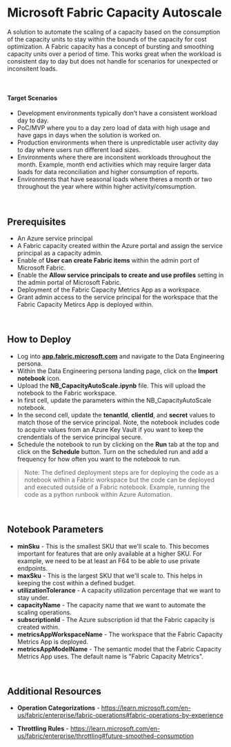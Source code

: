 # Microsoft Fabric Capacity Autoscale

A solution to automate the scaling of a capacity based on the consumption of the capacity units to stay within the bounds of the capacity for cost optimization. A Fabric capacity has a concept of bursting and smoothing capacity units over a period of time. This works great when the workload is consistent day to day but does not handle for scenarios for unexpected or inconsitent loads. 

<br>

#### Target Scenarios
- Development environments typically don’t have a consistent workload day to day.
- PoC/MVP where you to a day zero load of data with high usage and have gaps in days when the solution is worked on.
- Production environments when there is unpredictable user activity day to day where users run different load sizes.
- Environments where there are inconsitent workloads throughout the month. Example, month end activities which may require larger data loads for data reconciliation and higher consumption of reports.
- Environments that have seasonal loads where theres a month or two throughout the year where within higher activity/comsumption. 

<br>

## Prerequisites
- An Azure service principal
- A Fabric capacity created within the Azure portal and assign the service principal as a capacity admin.
- Enable of **User can create Fabric items** within the admin port of Microsoft Fabric.
- Enable the **Allow service principals to create and use profiles** setting in the admin portal of Microsoft Fabric.
- Deployment of the Fabric Capacity Metrics App as a workspace.
- Grant admin access to the service principal for the workspace that the Fabric Capacity Metircs App is deployed within.

<br>

## How to Deploy
- Log into **[app.fabric.microsoft.com](https://app.fabric.microsoft.com/home?experience=data-engineering)** and navigate to the Data Engineering persona.
- Within the Data Engineering persona landing page, click on the **Import notebook** icon.
- Upload the **NB_CapacityAutoScale.ipynb** file. This will upload the notebook to the Fabric workspace.
- In first cell, update the parameters within the NB_CapacityAutoScale notebook.
- In the second cell, update the **tenantId**, **clientId**, and **secret** values to match those of the service principal. Note, the notebook includes code to acquire values from an Azure Key Vault if you want to keep the crendentials of the service principal secure.
- Schedule the notebook to run by clicking on the **Run** tab at the top and click on the **Schedule** button. Turn on the scheduled run and add a frequency for how often you want to the notebook to run. 
> Note: The defined deployment steps are for deploying the code as a notebook within a Fabric workspace but the code can be deployed and executed outside of a Fabric notebook. Example, running the code as a python runbook within Azure Automation.

<br>

## Notebook Parameters
- **minSku** - This is the smallest SKU that we'll scale to. This becomes important for features that are only available at a higher SKU. For example, we need to be at least an F64 to be able to use private endpoints.
- **maxSku** - This is the largest SKU that we'll scale to. This helps in keeping the cost within a defined budget.
- **utilizationTolerance** - A capacity utilization percentage that we want to stay under.
- **capacityName** - The capacity name that we want to automate the scaling operations.
- **subscriptionId** - The Azure subscription id that the Fabric capacity is created within.
- **metricsAppWorkspaceName** - The workspace that the Fabric Capacity Metrics App is deployed.
- **metricsAppModelName** - The semantic model that the Fabric Capacity Metrics App uses. The default name is "Fabric Capacity Metrics".

<br>

## Additional Resources
- **Operation Categorizations** - https://learn.microsoft.com/en-us/fabric/enterprise/fabric-operations#fabric-operations-by-experience

- **Throttling Rules** - https://learn.microsoft.com/en-us/fabric/enterprise/throttling#future-smoothed-consumption  


